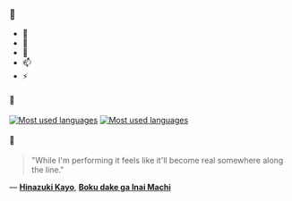 ### 👋

- 🔭
- 🌱
- 💬
- 📫
- ⚡

#### 🧏

[![Most used languages](https://github-readme-stats-aynah.vercel.app/api/top-langs/?username=aynh&theme=solarized-dark&langs_count=6&layout=compact&hide_title=true)](https://github.com/anuraghazra/github-readme-stats#gh-dark-mode-only)
[![Most used languages](https://github-readme-stats-aynah.vercel.app/api/top-langs/?username=aynh&theme=solarized-light&langs_count=6&layout=compact&hide_title=true)](https://github.com/anuraghazra/github-readme-stats#gh-light-mode-only)

#### 💬

> "While I'm performing it feels like it'll become real somewhere along the line."

&mdash; [**Hinazuki Kayo**](https://myanimelist.net/character.php?q=Hinazuki%20Kayo&cat=character), [**Boku dake ga Inai Machi**](https://myanimelist.net/search/all?q=Boku%20dake%20ga%20Inai%20Machi&cat=all)

